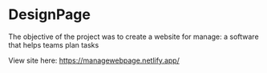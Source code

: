 # DesignPage

The objective of the project was to create a website for manage: a software that helps teams plan tasks

View site here: https://managewebpage.netlify.app/
